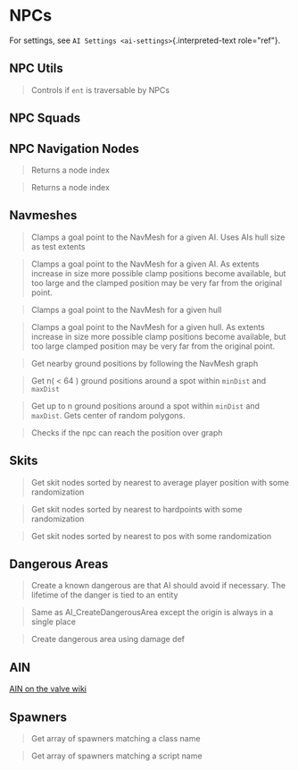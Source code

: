 # NPCs

For settings, see `AI Settings <ai-settings>`{.interpreted-text
role="ref"}.

## NPC Utils

> Controls if `ent` is traversable by NPCs

## NPC Squads

## NPC Navigation Nodes

> Returns a node index

> Returns a node index

## Navmeshes

> Clamps a goal point to the NavMesh for a given AI. Uses AIs hull size
> as test extents

> Clamps a goal point to the NavMesh for a given AI. As extents increase
> in size more possible clamp positions become available, but too large
> and the clamped position may be very far from the original point.

> Clamps a goal point to the NavMesh for a given hull

> Clamps a goal point to the NavMesh for a given hull. As extents
> increase in size more possible clamp positions become available, but
> too large clamped position may be very far from the original point.

> Get nearby ground positions by following the NavMesh graph

> Get n( \< 64 ) ground positions around a spot within `minDist` and
> `maxDist`

> Get up to n ground positions around a spot within `minDist` and
> `maxDist`. Gets center of random polygons.

> Checks if the npc can reach the position over graph

## Skits

> Get skit nodes sorted by nearest to average player position with some
> randomization

> Get skit nodes sorted by nearest to hardpoints with some randomization

> Get skit nodes sorted by nearest to pos with some randomization

## Dangerous Areas

> Create a known dangerous are that AI should avoid if necessary. The
> lifetime of the danger is tied to an entity

> Same as AI_CreateDangerousArea except the origin is always in a single
> place

> Create dangerous area using damage def

## AIN

[AIN on the valve wiki](https://developer.valvesoftware.com/wiki/AIN)

## Spawners

> Get array of spawners matching a class name

> Get array of spawners matching a script name
